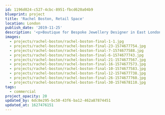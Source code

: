 ```yaml
---
id: 1196d024-c527-4cbc-8951-fbcd620a04b9
blueprint: project
title: 'Rachel Boston, Retail Space'
location: London
publish_date: '2019-11-25'
description: '<p>Boutique for Bespoke Jewellery Designer in East London</p><p>Photography: <a target="_blank" href="http://www.genevievelutkinstudio.com/">genevieve lutkin</a></p>'
images:
  - projects/rachel-boston/rachel-boston-final-1-1.jpg
  - projects/rachel-boston/rachel-boston-final-23-1574677754.jpg
  - projects/rachel-boston/rachel-boston-final-7-1574677588.jpg
  - projects/rachel-boston/rachel-boston-final-6-1574677743.jpg
  - projects/rachel-boston/rachel-boston-final-21-1574677567.jpg
  - projects/rachel-boston/rachel-boston-final-16-1574677573.jpg
  - projects/rachel-boston/rachel-boston-final-10-1574677583.jpg
  - projects/rachel-boston/rachel-boston-final-12-1574677738.jpg
  - projects/rachel-boston/rachel-boston-final-26-1574677760.jpg
  - projects/rachel-boston/rachel-boston-final-30-1574678110.jpg
tags:
  - commercial
project_opacity: 20
updated_by: 6dc8e295-bc50-43f6-ba12-462a87874451
updated_at: 1627476151
---
```

